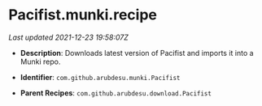 # Pacifist.munki.recipe

_Last updated 2021-12-23 19:58:07Z_

- **Description**: Downloads latest version of Pacifist and imports it into a Munki repo.

- **Identifier**: `com.github.arubdesu.munki.Pacifist`

- **Parent Recipes**: `com.github.arubdesu.download.Pacifist`